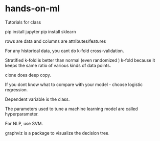 # hands-on-ml
Tutorials for class

pip install jupyter
pip install sklearn


rows are data and columns are attributes/features

For any historical data, you cant do k-fold cross-validation.

Stratified k-fold is better than normal (even randomized ) k-fold because it keeps the same ratio of various kinds of data points.

clone does deep copy. 

If you dont know what to compare with your model - choose logistic regression. 

Dependent variable is the class.

The parameters used to tune a machine learning model are called hyperparameter.


For NLP, use SVM.

graphviz is a package to visualize the decision tree.
